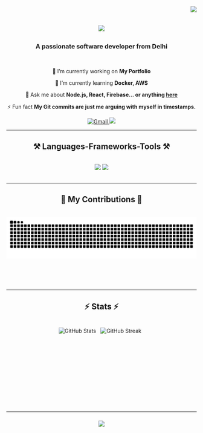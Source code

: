 <img align="right" src="https://visitor-badge.laobi.icu/badge?page_id=Abhyudaysharma.Abhyudaysharma" />

<h1 align="center">
    <img src="https://readme-typing-svg.herokuapp.com/?font=Righteous&size=35&center=true&vCenter=true&width=500&height=70&duration=4000&lines=Hi+There!+👋;+I'm+Abhyuday+Sharma!;" />
</h1>

<h3 align="center">A passionate software developer from Delhi</h3>

<br/>
<div align="center">
 
 🔭 I’m currently working on **My Portfolio**
 
 🌱 I’m currently learning **Docker, AWS**

💬 Ask me about **Node.js, React, Firebase... or anything [here](https://github.com/Abhyudaysharma/Abhyudaysharma/issues)**

⚡ Fun fact **My Git commits are just me arguing with myself in timestamps.**

</div>
<div align="center"> 
   <a href="https://mail.google.com/mail/?view=cm&fs=1&to=smeet4093@gmail.com">
    <img alt="Gmail" src="https://img.shields.io/badge/Gmail-333333?style=for-the-badge&logo=gmail&logoColor=red">
  </a>

  <a href="https://linkedin.com/in/abhyuday-sharma-4bb15420a">
    <img src="https://img.shields.io/badge/LinkedIn-0077B5?style=for-the-badge&logo=linkedin&logoColor=white" />
  </a>
</div>


 <hr/>
 
<h2 align="center">⚒️ Languages-Frameworks-Tools ⚒️</h2>
<br/>
<div align="center">
    <img src="https://skillicons.dev/icons?i=react,bootstrap,html,css,vscode,github,figma,tailwind,git" />
    <img src="https://skillicons.dev/icons?i=nodejs,python,javascript,typescript,express,firebase,mongodb,java,nextjs,mysql" /><br>
</div>

<br/>
<hr/>

<div align="center">
  <h2>🐍 My Contributions 🐍</h2>
  <br>
   <img alt="snake eating my contributions" src="https://raw.githubusercontent.com/Abhyudaysharma/Abhyudaysharma/output/github-contribution-grid-snake.svg" />
  
  <br/><br/><br/>
</div>

<hr/>
<h2 align="center">⚡ Stats ⚡</h2>
<br>
<div align="center">
  <img height="200" src="https://github-readme-stats.vercel.app/api?username=Abhyudaysharma&count_private=true&show_icons=true&theme=react&border_radius=10" alt="GitHub Stats"/>
<img
    src="https://github-readme-streak-stats-eight.vercel.app/?user=Abhyudaysharma&theme=react&border_radius=10"
    height="160"
    style="display:inline-block;margin:0 8px;"
    alt="GitHub Streak"/>
</div>

<!--<div align="center">
  <img width="390" src="https://github-readme-stats.vercel.app/api?username=Abhyudaysharma&count_private=true&theme=react&border_radius=10" alt="GitHub Stats"/>
  <img width="390" src="https://github-readme-streak-stats.herokuapp.com/?user=Abhyudaysharma&theme=react&border_radius=10" alt="GitHub Streak"/>
  <br/>
  <img width="325" src="https://github-readme-stats.vercel.app/api/top-langs/?username=Abhyudaysharma&hide=HTML&langs_count=8&layout=compact&theme=react&border_radius=10" alt="Top Languages"/>
    -->
</div>



<br/><br/>
<hr/>
<h3 align="center">
    <img src="https://readme-typing-svg.herokuapp.com/?font=Righteous&size=35&center=true&vCenter=true&width=600&height=70&duration=4000&lines=Thanks+for+visiting!;+Shoot+me+a+message+on+Linkedin!;+I'm+always+up+to+collab;" />
</h3>

<br/>

<!--## Hi there 👋

<!--
**Abhyudaysharma/Abhyudaysharma** is a ✨ _special_ ✨ repository because its `README.md` (this file) appears on your GitHub profile.

Here are some ideas to get you started:

- 🔭 I’m currently working on ...
- 🌱 I’m currently learning ...
- 👯 I’m looking to collaborate on ...
- 🤔 I’m looking for help with ...
- 💬 Ask me about ...
- 📫 How to reach me: ...
- 😄 Pronouns: ...
- ⚡ Fun fact: ...
-->
